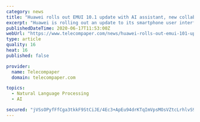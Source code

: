 ```yaml
---
category: news
title: "Huawei rolls out EMUI 10.1 update with AI assistant, new collaboration tools"
excerpt: "Huawei is rolling out an update to its smartphone user interface, giving customers access to new videoconferencing and collaboration tools as well as its own digital assistant, named Celia. The EMUI update is designed to replace some of the services from Google lost due to US sanctions against Huawei doing business with American"
publishedDateTime: 2020-06-17T11:53:00Z
webUrl: "https://www.telecompaper.com/news/huawei-rolls-out-emui-101-update-with-ai-assistant-new-collaboration-tools--1342870"
type: article
quality: 16
heat: 16
published: false

provider:
  name: Telecompaper
  domain: telecompaper.com

topics:
  - Natural Language Processing
  - AI

secured: "jVSsOPyfFfCga3tkkF9StCiJE/4Ec3+ApEu94drKTqImVpsMOsVZtcLrhlvS9673Z1pL6y8pG8ZsGRjI9x+EYM1g/E/QwHdvOMHUmJJ0M3fmd5i4zRaXaa0AYf3omYBZD+u2dZWD+usELweNK+fRL7wwxjIDQnDR4ys2Ith9vPZTSr9b0XH2K9IeF/slkd60tqj5EL+99n1HYOyVKtfIC1eudUwJj8oS4EfwlLQLuG252r+GYXs6nh8nXs49U3mDzC+jQ1GoMjPIyTkjUCxhCuY+1xyPoJpfdynvWd9AQhXU8BVAyU52l3Jee/Ik5ey5p7RHdDIMIGzz6XHkYc7eEA==;9WY6/PsZf98sKir3v9c1kA=="
---
```


